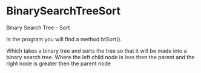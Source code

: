 BinarySearchTreeSort
====================

Binary Search Tree - Sort

In the program you will find a method  btSort().

Which takes a binary tree and sorts the tree so that it will be made into a binary search tree.
Where the left child node is less then the parent and the right node is greater then the parent node
